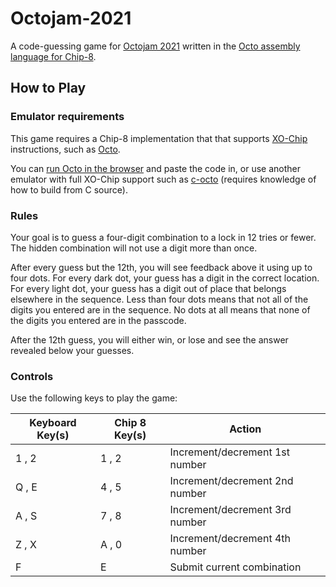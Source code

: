 # Octojam-2021

A code-guessing game for [Octojam 2021](https://itch.io/jam/octojam-8) written
in the [Octo assembly language for Chip-8](https://github.com/JohnEarnest/Octo).

## How to Play

### Emulator requirements

This game requires a Chip-8 implementation that that supports
[XO-Chip](http://johnearnest.github.io/Octo/docs/XO-ChipSpecification.html)
instructions, such as [Octo](https://github.com/JohnEarnest/Octo).

You can [run Octo in the browser](http://johnearnest.github.io/Octo/) and paste
the code in, or use another emulator with full XO-Chip support such as
[c-octo](https://github.com/JohnEarnest/c-octo) (requires knowledge of how
to build from C source).

### Rules

Your goal is to guess a four-digit combination to a lock in 12 tries or fewer.
The hidden combination will not use a digit more than once.

After every guess but the 12th, you will see feedback above it using up to four
dots. For every dark dot, your guess has a digit in the correct location. For 
every light dot, your guess has a digit out of place that belongs elsewhere in
the sequence. Less than four dots means that not all of the digits you entered
are in the sequence. No dots at all means that none of the digits you entered
are in the passcode.

After the 12th guess, you will either win, or lose and see the answer revealed
below your guesses.

### Controls

Use the following keys to play the game:

| Keyboard Key(s) | Chip 8 Key(s) |  Action                               |
|-----------------|---------------|---------------------------------------|
| 1 , 2           | 1 , 2         | Increment/decrement 1st number        |
| Q , E           | 4 , 5         | Increment/decrement 2nd number        |
| A , S           | 7 , 8         | Increment/decrement 3rd number        |
| Z , X           | A , 0         | Increment/decrement 4th number        |
| F               | E             | Submit current combination            |
